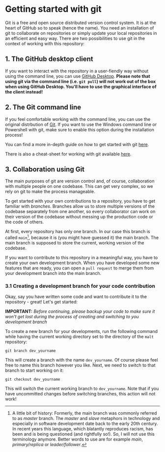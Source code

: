 # Getting started with git

Git is a free and open source distributed version control system. It is at the
heart of GitHub so to speak (hence the name). You need an installation of git
to collaborate on repositories or simply update your local repositories in
an efficient and easy way. There are two possibilities to use git in the
context of working with this repository:

## 1. The GitHub desktop client

If you want to interact with the repository in a user-fiendly way without
using the command line, you can use [GitHub Desktop](https://desktop.github.com/).
**Please note that using git via the command line (i.e. `git pull`) will not
work out of the box when using GitHub Desktop. You'll have to use the graphical
interface of the client instead!**

## 2. The Git command line

If you feel comfortable working with the command line, you can use the original
distrbution of [Git](https://git-scm.com/). If you want to use the Windows
command line or Powershell with git, make sure to enable this option during
the installation process!

You can find a more in-depth guide on how to get started with git [here](https://github.com/git-guides/install-git).

There is also a cheat-sheet for working with git available [here](https://about.gitlab.com/images/press/git-cheat-sheet.pdf).

## 3. Collaboration using Git

The main purposes of git are version control and, of course, collaboration
with multiple people on one codebase. This can get very complex, so we rely
on git to make the process manageable.

To get started with your own contributions to a repository, you have to
get familiar with *branches*. Branches allow us to store multiple versions
of the codebase separately from one another, so every collaborator can work
on their version of the codebase without messing up the production code or the
code of others.

At first, every repository has only one branch. In our case this branch is
called `main`[^1], because it is (you might have guessed it) the main branch.
The main branch is supposed to store the current, working version of the
codebase.

If you want to contribute to this repository in a meaningful way, you have to
create your own development branch. When you have developed some new features
that are ready, you can open a `pull request` to merge them from your
development branch into the main branch.

### 3.1 Creating a development branch for your code contribution

Okay, say you have written some code and want to contribute it to the
repository - great! Let's get started:

**IMPORTANT:** *Before continuing, please backup your code to make sure it
won't get lost during the process of creating and switching to you development
branch*

To create a new branch for your developments, run the following command
while having the current working directory set to the directory of the
`malt` repository:

```
git branch dev_yourname
```

This will create a branch with the name `dev_yourname`. Of course please feel
free to name this branch however you like. Next, we need to switch to that
branch to start working on it:

```
git checkout dev_yourname
```

This will switch the current working branch to `dev_yourname`. Note that if you
have uncommitted changes before switching branches, this action will not work!






[^1]: A little bit of history: Formerly, the main branch was commonly referred
to as *master* branch. The *master* and *slave* metaphors in technology and
especially in software development date back to the early 20th century. In
recent years this language, which blatantly reproduces racism, has been and is
being questioned (and rightfully so!). So, I will not use this terminology
anymore. Better words to use are for example *main*, *primary/replica* or
*leader/follower*.